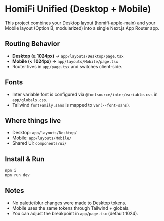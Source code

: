
# HomiFi Unified (Desktop + Mobile)

This project combines your Desktop layout (homifi-apple-main) and your Mobile layout (Option B, modularized) into a single Next.js App Router app.

## Routing Behavior
- **Desktop (≥ 1024px)** → `app/layouts/Desktop/page.tsx`
- **Mobile (< 1024px)** → `app/layouts/Mobile/page.tsx`
- Router lives in `app/page.tsx` and switches client-side.

## Fonts
- Inter variable font is configured via `@fontsource/inter/variable.css` in `app/globals.css`.
- Tailwind `fontFamily.sans` is mapped to `var(--font-sans)`.

## Where things live
- Desktop: `app/layouts/Desktop/`
- Mobile:  `app/layouts/Mobile/`
- Shared UI: `components/ui/`

## Install & Run
```bash
npm i
npm run dev
```

## Notes
- No palette/blur changes were made to Desktop tokens.
- Mobile uses the same tokens through Tailwind + globals.
- You can adjust the breakpoint in `app/page.tsx` (default 1024).
